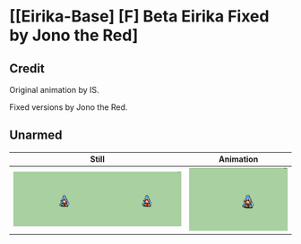 # [\[Eirika-Base\] \[F\] Beta Eirika Fixed by Jono the Red]

## Credit

Original animation by IS.

Fixed versions by Jono the Red.
	
## Unarmed

| Still | Animation |
| :---: | :-------: |
| ![Unarmed still](./Unarmed_000.png) | ![Unarmed animation](./Unarmed.gif) |
